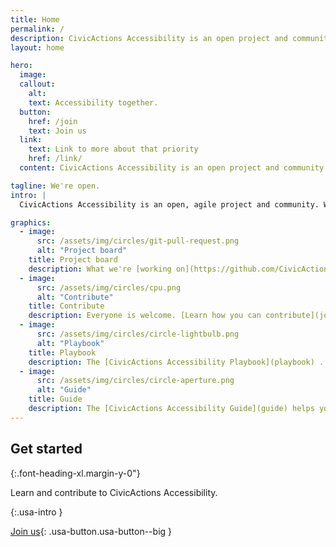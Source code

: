 ```yaml
---
title: Home
permalink: /
description: CivicActions Accessibility is an open project and community for CivicActions team members and the community.
layout: home

hero:
  image: 
  callout:
    alt: 
    text: Accessibility together.
  button:
    href: /join
    text: Join us
  link:
    text: Link to more about that priority
    href: /link/
  content: CivicActions Accessibility is an open project and community for CivicActions team members and the community. We want this resource to be useful to our team, our clients, our partners, but also people who want to improve accessibility on the web.

tagline: We're open.
intro: |
  CivicActions Accessibility is an open, agile project and community. We work iteratively, in public. [Learn more.](open)

graphics:
  - image:
      src: /assets/img/circles/git-pull-request.png
      alt: "Project board"
    title: Project board
    description: What we're [working on](https://github.com/CivicActions/accessibility/projects/1).
  - image:
      src: /assets/img/circles/cpu.png
      alt: "Contribute"
    title: Contribute
    description: Everyone is welcome. [Learn how you can contribute](join) to CivicActions Accessibility.
  - image:
      src: /assets/img/circles/circle-lightbulb.png
      alt: "Playbook"
    title: Playbook
    description: The [CivicActions Accessibility Playbook](playbook) .
  - image:
      src: /assets/img/circles/circle-aperture.png
      alt: "Guide"
    title: Guide
    description: The [CivicActions Accessibility Guide](guide) helps you learn more about making government digital services more accessible.
---
```


## Get started

{:.font-heading-xl.margin-y-0"}

Learn and contribute to CivicActions Accessibility.

{:.usa-intro }

[Join us](join){: .usa-button.usa-button--big }
